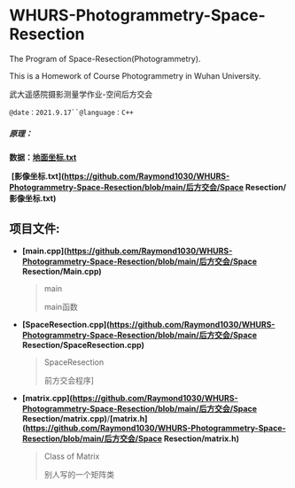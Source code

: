 # WHURS-Photogrammetry-Space-Resection

The Program of Space-Resection(Photogrammetry).

This is a Homework of Course Photogrammetry in Wuhan University.

武大遥感院摄影测量学作业-空间后方交会

`@date：2021.9.17``@language：C++`

##### 原理：

**数据：**[**地面坐标.txt**](https://github.com/Raymond1030/WHURS-Photogrammetry-Space-Resection/blob/main/%E5%90%8E%E6%96%B9%E4%BA%A4%E4%BC%9A/Space%20Resection/%E5%9C%B0%E9%9D%A2%E5%9D%90%E6%A0%87.txt)

​			**[影像坐标.txt](https://github.com/Raymond1030/WHURS-Photogrammetry-Space-Resection/blob/main/后方交会/Space Resection/影像坐标.txt)**

## 项目文件:

- **[main.cpp](https://github.com/Raymond1030/WHURS-Photogrammetry-Space-Resection/blob/main/后方交会/Space Resection/Main.cpp)**

    > main
    >
    > main函数

- **[SpaceResection.cpp](https://github.com/Raymond1030/WHURS-Photogrammetry-Space-Resection/blob/main/后方交会/Space Resection/SpaceResection.cpp)**

    > SpaceResection 
    >
    > 前方交会程序]

- **[matrix.cpp](https://github.com/Raymond1030/WHURS-Photogrammetry-Space-Resection/blob/main/后方交会/Space Resection/matrix.cpp)**/**[matrix.h](https://github.com/Raymond1030/WHURS-Photogrammetry-Space-Resection/blob/main/后方交会/Space Resection/matrix.h)**

    > Class of Matrix
    >
    > 别人写的一个矩阵类  



